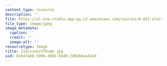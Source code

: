 ```yaml
---
content_type: resource
description: ''
file: https://ol-ocw-studio-app-qa.s3.amazonaws.com/courses/8-02t-electricity-and-magnetism-spring-2005/81647ab0599bd85b5b492d8368aa42ed_11divconstThumb.jpg
file_type: image/jpeg
image_metadata:
  caption: ''
  credit: ''
  image-alt: ''
resourcetype: Image
title: 11divconstThumb.jpg
uid: 81647ab0-599b-d85b-5b49-2d8368aa42ed
---
```


